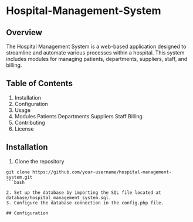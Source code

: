 # Hospital-Management-System

## Overview
The Hospital Management System is a web-based application designed to streamline and automate various processes within a hospital. This system includes modules for managing patients, departments, suppliers, staff, and billing.

## Table of Contents
1. Installation
2. Configuration
3. Usage
4. Modules
    Patients
    Departments
    Suppliers
    Staff
    Billing
5. Contributing
6. License

## Installation

1. Clone the repository
```
git clone https://github.com/your-username/hospital-management-system.git
```bash

2. Set up the database by importing the SQL file located at database/hospital_management_system.sql.
3. Configure the database connection in the config.php file.

## Configuration
